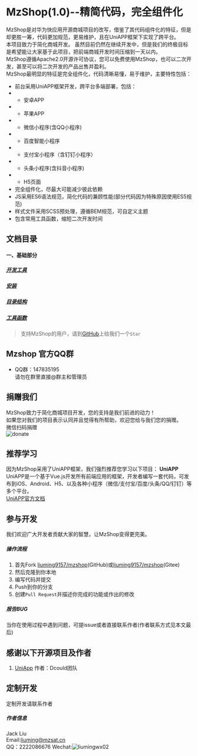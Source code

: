 MzShop(1.0)--精简代码，完全组件化
=========
MzShop是对华为快应用开源商城项目的改写，借鉴了其代码组件化的特征，但是却更胜一筹，代码更加规范，更易维护，且在UniAPP框架下实现了跨平台。   
本项目致力于简化商城开发。 虽然目前仍然在继续开发中，但是我们的终极目标是希望能让大家基于此项目，把前端商城开发时间压缩到一天以内。   
MzShop遵循Apache2.0开源许可协议，您可以免费使用MzShop，也可以二次开发，甚至可以将二次开发的产品出售并盈利。    
MzShop最明显的特征是完全组件化，代码清晰易懂，易于维护，主要特性包括：
+ 前台采用UniAPP框架开发，跨平台多端部署，包括：
+ + 安卓APP
+ + 苹果APP
+ + 微信小程序(含QQ小程序)
+ + 百度智能小程序
+ + 支付宝小程序（含钉钉小程序）
+ + 头条小程序(含抖音小程序)
+ + H5页面
+ 完全组件化，尽最大可能减少彼此依赖
+ JS采用ES6语法规范，简化代码的兼顾性能(部分代码因为特殊原因使用ES5规范)
+ 样式文件采用SCSS预处理，遵循BEM规范，可自定义主题
+ 包含常用工具函数，缩短二次开发时间
## 文档目录
#### 一、基础部分
##### [开发工具](/doc/ide.md)
##### [安装](/doc/installation.md)
##### [目录结构](/doc/directory.md)
##### [工具函数](/doc/tool.md)

>支持MzShop的用户，请到[GitHub](https://github.com/liuming9157/mzshop)上给我们一个` Star ` 
## Mzshop 官方QQ群
+ QQ群：147835195   
请勿在群里直接@群主和管理员   

## 捐赠我们
MzShop致力于简化商城项目开发，您的支持是我们前进的动力！  
如果您对我们的项目表示认同并且觉得有所帮助，欢迎您给与我们您的捐赠。  
微信扫码捐赠  
![donate](http://cdn.mzyun.tech/paycode.png)
## 推荐学习
因为MzShop采用了UniAPP框架，我们强烈推荐您学习以下项目：
**UniAPP**    
UniAPP是一个基于Vue.js开发所有前端应用的框架，开发者编写一套代码，可发布到iOS、Android、H5、以及各种小程序（微信/支付宝/百度/头条/QQ/钉钉）等多个平台。  
[UniAPP官方文档](https://uniapp.dcloud.io)


## 参与开发
我们欢迎广大开发者贡献大家的智慧，让MzShop变得更完美。 

##### 操作流程
1. 首先Fork [liuming9157/mzshop](https://github.com/liuming9157/mzshop)(GitHub)或[liuming9157/mzshop](https://gitee.com/liuming9157/mzshop)(Gitee)
2. 然后克隆到你本地
3. 编写代码并提交
4. Push到你的分支
5. 创建`Pull Request`并描述你完成的功能或作出的修改
##### 报告BUG

当你在使用过程中遇到问题，可提issue或者直接联系作者(作者联系方式见本文最后)


## 感谢以下开源项目及作者
1. [UniApp](https://uniapp.dcloud.io) 作者：Dcould团队

## 定制开发
定制开发请联系作者
##### 作者信息
Jack Liu  
Email:liuming@mzsat.cn  
QQ：2222086676 
Wechat:![liumingwx02](http://cdn.mzyun.tech/wxqrcode.png)